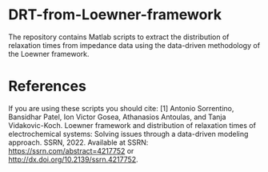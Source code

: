 # DRT-from-Loewner-framework
The repository contains Matlab scripts  to extract the distribution of relaxation times from impedance data using the data-driven methodology of the Loewner framework.

# References
If you are using these scripts you should cite:
[1] Antonio Sorrentino, Bansidhar Patel, Ion Victor Gosea, Athanasios Antoulas, and Tanja Vidakovic-Koch. Loewner framework and distribution of relaxation times of electrochemical systems: Solving issues through a data-driven modeling approach. SSRN, 2022. Available at SSRN: https://ssrn.com/abstract=4217752 or http://dx.doi.org/10.2139/ssrn.4217752.
